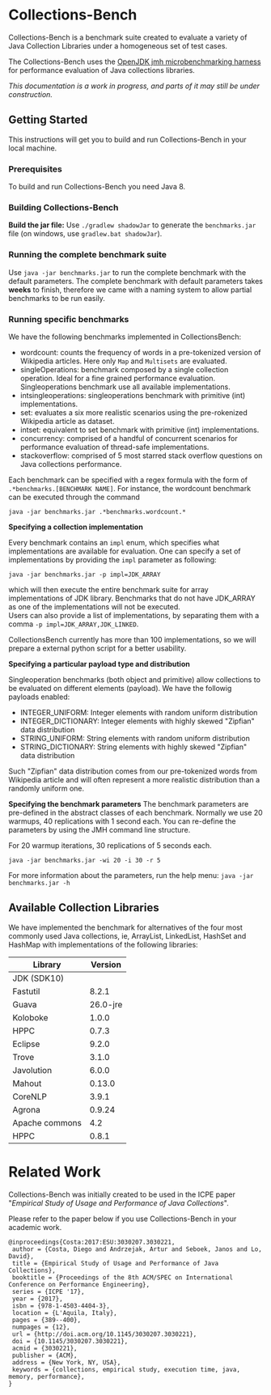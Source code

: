 # Collections-Bench

Collections-Bench is a benchmark suite created to evaluate a variety of Java Collection Libraries under a homogeneous set of test cases. 

The Collections-Bench uses the
[OpenJDK jmh microbenchmarking harness](http://openjdk.java.net/projects/code-tools/jmh/)
for performance evaluation of Java collections libraries.

*This documentation is a work in progress, and parts of it may still be under construction.*

## Getting Started

This instructions will get you to build and run Collections-Bench in your local machine.

### Prerequisites

To build and run Collections-Bench you need Java 8.

### Building Collections-Bench

**Build the jar file:** Use `./gradlew shadowJar` to generate the `benchmarks.jar` file
(on windows, use `gradlew.bat shadowJar`).

### Running the complete benchmark suite

Use `java -jar benchmarks.jar` to run the complete benchmark with the default parameters. The complete benchmark with default parameters takes **weeks** to finish, therefore we came with a naming system to allow partial benchmarks to be run easily.

### Running specific benchmarks

We have the following benchmarks implemented in CollectionsBench:

- wordcount: counts the frequency of words in a pre-tokenized version of Wikipedia articles. Here only `Map` and `Multisets` are evaluated. 
- singleOperations: benchmark composed by a single collection operation. Ideal for a fine grained performance evaluation. Singleoperations benchmark use all available implementations. 
- intsingleoperations: singleoperations benchmark with primitive (int) implementations.
- set: evaluates a six more realistic scenarios using the pre-rokenized Wikipedia article as dataset. 
- intset: equivalent to set benchmark with primitive (int) implementations.
- concurrency: comprised of a handful of concurrent scenarios for performance evaluation of thread-safe implementations. 
- stackoverflow: comprised of 5 most starred stack overflow questions on Java collections performance.

Each benchmark can be specified with a regex formula with the form of `.*benchmarks.[BENCHMARK NAME]`. 
For instance, the wordcount benchmark can be executed through the command

```
java -jar benchmarks.jar .*benchmarks.wordcount.*
```

**Specifying a collection implementation**

Every benchmark contains an `impl` enum, which specifies what implementations are available for evaluation.
One can specify a set of implementations by providing the `impl` parameter as following:

```
java -jar benchmarks.jar -p impl=JDK_ARRAY
```
which will then execute the entire benchmark suite for array implementations of JDK library. 
Benchmarks that do not have JDK_ARRAY as one of the implementations will not be executed.    
Users can also provide a list of implementations, by separating them with a comma `-p impl=JDK_ARRAY,JDK_LINKED`. 

CollectionsBench currently has more than 100 implementations, so we will prepare a external python script for a better usability. 

**Specifying a particular payload type and distribution**

Singleoperation benchmarks (both object and primitive) allow collections to be evaluated on different elements (payload).
We have the followig payloads enabled:

- INTEGER_UNIFORM: Integer elements with random uniform distribution
- INTEGER_DICTIONARY: Integer elements with highly skewed "Zipfian" data distribution 
- STRING_UNIFORM: String elements with random uniform distribution
- STRING_DICTIONARY: String elements with highly skewed "Zipfian" data distribution

Such "Zipfian" data distribution comes from our pre-tokenized words from Wikipedia article and will often represent a more
realistic distribution than a randomly uniform one.


**Specifying the benchmark parameters** The benchmark parameters are pre-defined in the abstract classes of each benchmark. Normally we use 20 warmups, 40 replications with 1 second each. You can re-define the parameters by using the JMH command line structure. 

For 20 warmup iterations, 30 replications of 5 seconds each.
```
java -jar benchmarks.jar -wi 20 -i 30 -r 5
```

For more information about the parameters, run the help menu: `java -jar benchmarks.jar -h`

## Available Collection Libraries
 
We have implemented the benchmark for alternatives of the four most commonly used Java collections, ie,
ArrayList, LinkedList, HashSet and HashMap with implementations of the following libraries:  
 
| Library			| Version	|
| --------- 		| --------- |
| JDK (SDK10)		|       	|
| Fastutil			| 8.2.1 	|
| Guava 			| 26.0-jre	|
| Koloboke			| 1.0.0		|
| HPPC				| 0.7.3		|
| Eclipse			| 9.2.0 	|
| Trove				| 3.1.0		|
| Javolution		| 6.0.0		|
| Mahout			| 0.13.0	|
| CoreNLP			| 3.9.1		|
| Agrona			| 0.9.24	|
| Apache commons	| 4.2		|
| HPPC				| 0.8.1		|

 	

# Related Work

Collections-Bench was initially created to be used in the ICPE paper
"*Empirical Study of Usage and Performance of Java Collections*".

Please refer to the paper below if you use Collections-Bench in your academic work.

```
@inproceedings{Costa:2017:ESU:3030207.3030221,
 author = {Costa, Diego and Andrzejak, Artur and Seboek, Janos and Lo, David},
 title = {Empirical Study of Usage and Performance of Java Collections},
 booktitle = {Proceedings of the 8th ACM/SPEC on International Conference on Performance Engineering},
 series = {ICPE '17},
 year = {2017},
 isbn = {978-1-4503-4404-3},
 location = {L'Aquila, Italy},
 pages = {389--400},
 numpages = {12},
 url = {http://doi.acm.org/10.1145/3030207.3030221},
 doi = {10.1145/3030207.3030221},
 acmid = {3030221},
 publisher = {ACM},
 address = {New York, NY, USA},
 keywords = {collections, empirical study, execution time, java, memory, performance},
}
```

